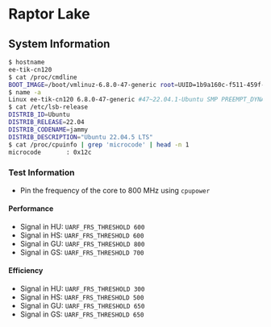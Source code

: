 # Raptor Lake

## System Information
```sh
$ hostname
ee-tik-cn120
$ cat /proc/cmdline
BOOT_IMAGE=/boot/vmlinuz-6.8.0-47-generic root=UUID=1b9a160c-f511-459f-a940-05c7f5adc582 ro quiet nosmap nosmep clearcpuid=295,308
$ name -a
Linux ee-tik-cn120 6.8.0-47-generic #47~22.04.1-Ubuntu SMP PREEMPT_DYNAMIC Wed Oct  2 16:16:55 UTC 2 x86_64 x86_64 x86_64 GNU/Linux
$ cat /etc/lsb-release
DISTRIB_ID=Ubuntu
DISTRIB_RELEASE=22.04
DISTRIB_CODENAME=jammy
DISTRIB_DESCRIPTION="Ubuntu 22.04.5 LTS"
$ cat /proc/cpuinfo | grep 'microcode' | head -n 1
microcode       : 0x12c
```

### Test Information

- Pin the frequency of the core to 800 MHz using `cpupower`

#### Performance
- Signal in HU: `UARF_FRS_THRESHOLD 600`
- Signal in HS: `UARF_FRS_THRESHOLD 600`
- Signal in GU: `UARF_FRS_THRESHOLD 800`
- Signal in GS: `UARF_FRS_THRESHOLD 700`

#### Efficiency
- Signal in HU: `UARF_FRS_THRESHOLD 300`
- Signal in HS: `UARF_FRS_THRESHOLD 500`
- Signal in GU: `UARF_FRS_THRESHOLD 650`
- Signal in GS: `UARF_FRS_THRESHOLD 650`
